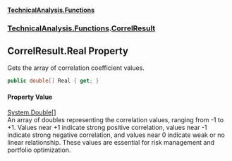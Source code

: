 #### [TechnicalAnalysis\.Functions](Atypical.TechnicalAnalysis.Functions.md 'Atypical\.TechnicalAnalysis\.Functions')
### [TechnicalAnalysis\.Functions](Atypical.TechnicalAnalysis.Functions.md#TechnicalAnalysis.Functions 'TechnicalAnalysis\.Functions').[CorrelResult](CorrelResult.md 'TechnicalAnalysis\.Functions\.CorrelResult')

## CorrelResult\.Real Property

Gets the array of correlation coefficient values\.

```csharp
public double[] Real { get; }
```

#### Property Value
[System\.Double](https://docs.microsoft.com/en-us/dotnet/api/System.Double 'System\.Double')[\[\]](https://docs.microsoft.com/en-us/dotnet/api/System.Array 'System\.Array')  
An array of doubles representing the correlation values, ranging from \-1 to \+1\. 
Values near \+1 indicate strong positive correlation, values near \-1 indicate 
strong negative correlation, and values near 0 indicate weak or no linear relationship\. 
These values are essential for risk management and portfolio optimization\.
